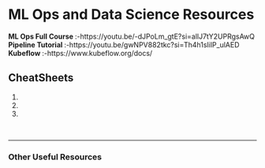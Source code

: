 <h1> ML Ops and Data Science Resources </h1>
<b> ML Ops Full Course </b>:-https://youtu.be/-dJPoLm_gtE?si=allJ7tY2UPRgsAwQ
<br>
<b> Pipeline Tutorial </b>:-https://youtu.be/gwNPV882tkc?si=Th4h1sliIP_ulAED
<br>
<b> Kubeflow  </b>:-https://www.kubeflow.org/docs/
<br>
<h2>CheatSheets</h2>
<ol>
  <li></li>
  <li></li>
  <li></li>
</ol>
<br>
<hr>
<h3> Other Useful Resources</h3>




